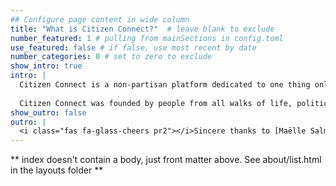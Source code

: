 ```yaml
---
## Configure page content in wide column
title: "What is Citizen Connect?"  # leave blank to exclude
number_featured: 1 # pulling from mainSections in config.toml
use_featured: false # if false, use most recent by date
number_categories: 0 # set to zero to exclude
show_intro: true
intro: |
  Citizen Connect is a non-partisan platform dedicated to one thing only – helping Americans find ways to heal our political divides and strengthen our democracy. Citizen Connect believes the best way to do that is to make it easy to find the civic organizations and events that matter most to each person.
  
  Citizen Connect was founded by people from all walks of life, political parties, races, identities, and religions. What they have in common is a conviction that America is stronger if we, the people, work together. It isn’t about agreeing on everything; it’s about finding what we can agree on and making it happen. 
show_outro: false
outro: |
  <i class="fas fa-glass-cheers pr2"></i>Sincere thanks to [Maëlle Salmon](https://masalmon.eu/) for her help naming this Hugo theme!
---
```


** index doesn't contain a body, just front matter above.
See about/list.html in the layouts folder **